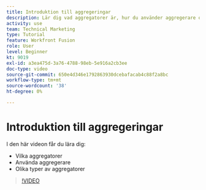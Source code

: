 ```yaml
---
title: Introduktion till aggregeringar
description: Lär dig vad aggregatorer är, hur du använder aggregerare och de olika typerna av aggregerare i [!DNL Adobe Workfront Fusion].
activity: use
team: Technical Marketing
type: Tutorial
feature: Workfront Fusion
role: User
level: Beginner
kt: 9019
exl-id: a3ea475d-3a76-4788-98eb-5e916a2cb3ee
doc-type: video
source-git-commit: 650e4d346e1792863930dcebafacab4c88f2a8bc
workflow-type: tm+mt
source-wordcount: '38'
ht-degree: 0%

---
```


# Introduktion till aggregeringar

I den här videon får du lära dig:

* Vilka aggregatorer
* Använda aggregerare
* Olika typer av aggregatorer

>[!VIDEO](https://video.tv.adobe.com/v/335279/?quality=12&learn=on)
